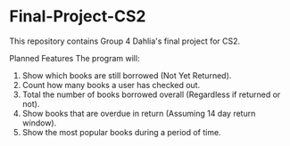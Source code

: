# Final-Project-CS2
This repository contains Group 4 Dahlia's final project for CS2.

Planned Features
The program will:
1. Show which books are still borrowed (Not Yet Returned).
2. Count how many books a user has checked out.
3. Total the number of books borrowed overall (Regardless if returned or not).
4. Show books that are overdue in return (Assuming 14 day return window).
5. Show the most popular books during a period of time.